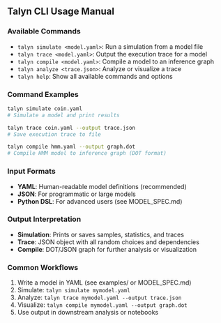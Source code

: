 ## Talyn CLI Usage Manual

### Available Commands
- `talyn simulate <model.yaml>`: Run a simulation from a model file
- `talyn trace <model.yaml>`: Output the execution trace for a model
- `talyn compile <model.yaml>`: Compile a model to an inference graph
- `talyn analyze <trace.json>`: Analyze or visualize a trace
- `talyn help`: Show all available commands and options

### Command Examples
```bash
talyn simulate coin.yaml
# Simulate a model and print results

talyn trace coin.yaml --output trace.json
# Save execution trace to file

talyn compile hmm.yaml --output graph.dot
# Compile HMM model to inference graph (DOT format)
```

### Input Formats
- **YAML**: Human-readable model definitions (recommended)
- **JSON**: For programmatic or large models
- **Python DSL**: For advanced users (see MODEL_SPEC.md)

### Output Interpretation
- **Simulation**: Prints or saves samples, statistics, and traces
- **Trace**: JSON object with all random choices and dependencies
- **Compile**: DOT/JSON graph for further analysis or visualization

### Common Workflows
1. Write a model in YAML (see examples/ or MODEL_SPEC.md)
2. Simulate: `talyn simulate mymodel.yaml`
3. Analyze: `talyn trace mymodel.yaml --output trace.json`
4. Visualize: `talyn compile mymodel.yaml --output graph.dot`
5. Use output in downstream analysis or notebooks
